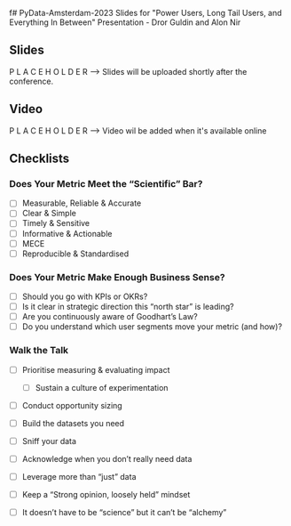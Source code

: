 f# PyData-Amsterdam-2023
Slides for "Power Users, Long Tail Users, and Everything In Between" Presentation - Dror Guldin and Alon Nir

## Slides

P L A C E H O L D E R  --> Slides will be uploaded shortly after the conference.

## Video

P L A C E H O L D E R  --> Video wil be added when it's available online

## Checklists

### Does Your Metric Meet the “Scientific” Bar?
- [ ] Measurable, Reliable & Accurate
- [ ] Clear & Simple
- [ ] Timely & Sensitive
- [ ] Informative & Actionable
- [ ] MECE
- [ ] Reproducible & Standardised

### Does Your Metric Make Enough Business Sense?
- [ ] Should you go with KPIs or OKRs?
- [ ] Is it clear in strategic direction this “north star” is leading?
- [ ] Are you continuously aware of Goodhart’s Law?
- [ ] Do you understand which user segments move your metric (and how)?

### Walk the Talk
- [ ] Prioritise measuring & evaluating impact
   - [ ] Sustain a culture of experimentation
- [ ] Conduct opportunity sizing
- [ ] Build the datasets you need
- [ ] Sniff your data
- [ ] Acknowledge when you don’t really need data
- [ ] Leverage more than “just” data
- [ ] Keep a “Strong opinion, loosely held” mindset
- [ ] It doesn’t have to be “science” but it can’t be “alchemy”


